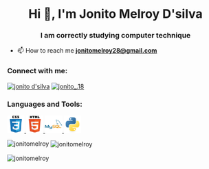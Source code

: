 <h1 align="center">Hi 👋, I'm Jonito Melroy D'silva</h1>
<h3 align="center">I am correctly studying computer technique</h3>

<!---<p align="left"> <a href="https://github.com/ryo-ma/github-profile-trophy"><img src="https://github-profile-trophy.vercel.app/?username=jonitomelroy" alt="jonitomelroy" /></a> </p>--->

- 📫 How to reach me **jonitomelroy28@gmail.com**

<h3 align="left">Connect with me:</h3>
<p align="left">
<a href="https://linkedin.com/in/jonito-d-silva" target="blank"><img align="center" src="https://raw.githubusercontent.com/rahuldkjain/github-profile-readme-generator/master/src/images/icons/Social/linked-in-alt.svg" alt="jonito d'silva" height="30" width="40" /></a>
<a href="https://instagram.com/jonito_.18" target="blank"><img align="center" src="https://raw.githubusercontent.com/rahuldkjain/github-profile-readme-generator/master/src/images/icons/Social/instagram.svg" alt="jonito_.18" height="30" width="40" /></a>
</p>

<h3 align="left">Languages and Tools:</h3>
<p align="left"> <a href="https://www.w3schools.com/css/" target="_blank" rel="noreferrer"> <img src="https://raw.githubusercontent.com/devicons/devicon/master/icons/css3/css3-original-wordmark.svg" alt="css3" width="40" height="40"/> </a> <a href="https://www.w3.org/html/" target="_blank" rel="noreferrer"> <img src="https://raw.githubusercontent.com/devicons/devicon/master/icons/html5/html5-original-wordmark.svg" alt="html5" width="40" height="40"/> </a> <a href="https://www.mysql.com/" target="_blank" rel="noreferrer"> <img src="https://raw.githubusercontent.com/devicons/devicon/master/icons/mysql/mysql-original-wordmark.svg" alt="mysql" width="40" height="40"/> </a> <a href="https://www.python.org" target="_blank" rel="noreferrer"> <img src="https://raw.githubusercontent.com/devicons/devicon/master/icons/python/python-original.svg" alt="python" width="40" height="40"/> </a> </p>

<p><img align="left" src="https://github-readme-stats.vercel.app/api/top-langs?username=jonitomelroy&show_icons=true&locale=en&layout=compact" alt="jonitomelroy" /></p>

<p>&nbsp;<img align="center" src="https://github-readme-stats.vercel.app/api?username=jonitomelroy&show_icons=true&locale=en" alt="jonitomelroy" /></p>

<p><img align="center" src="https://github-readme-streak-stats.herokuapp.com/?user=jonitomelroy&;" alt="jonitomelroy" /></p>

